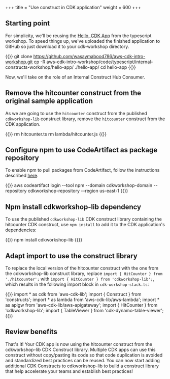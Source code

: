 +++
title = "Use construct in CDK application"
weight = 600
+++

## Starting point
For simplicity, we'll be reusing the [Hello, CDK App](../../20-typescript/30-hello-cdk.html) from the typescript workshop. To speed things up, we've uploaded the finished application to GitHub so just download it to your cdk-workshop directory.

{{<highlight bash>}}
git clone https://github.com/wasaymabood786/aws-cdk-intro-workshop.git 
cp -R aws-cdk-intro-workshop/code/typescript/internal-constructs-workshop/hello-app/ ./hello-app/
cd hello-app
{{</highlight>}}

Now, we'll take on the role of an Internal Construct Hub Consumer. 

## Remove the hitcounter construct from the original sample application

As we are going to use the `hitcounter` construct from the published `cdkworkshop-lib` construct library, remove the `hitcounter` construct from the CDK application.

{{<highlight bash>}}
rm hitcounter.ts
rm lambda/hitcounter.js
{{</highlight>}}

## Configure npm to use CodeArtifact as package repository

To enable npm to pull packages from CodeArtifact, follow the instructions described [here](https://docs.aws.amazon.com/codeartifact/latest/ug/npm-auth.html).

{{<highlight bash>}}
aws codeartifact login --tool npm --domain cdkworkshop-domain  --repository cdkworkshop-repository --region us-east-1
{{</highlight>}}

## Npm install cdkworkshop-lib dependency

To use the published `cdkworkshop-lib` CDK construct library containing the hitcounter CDK construct, use `npm install` to add it to the CDK application's dependencies:

{{<highlight bash>}}
npm install cdkworkshop-lib
{{</highlight>}}

## Adapt import to use the construct library

To replace the local version of the hitcounter construct with the one from the cdkworkshop-lib construct library, replace `import { HitCounter } from './hitcounter';` with `import { HitCounter } from 'cdkworkshop-lib';`, which results in the following import block in `cdk-workshop-stack.ts`:

{{<highlight ts>}}
import * as cdk from 'aws-cdk-lib';
import { Construct } from 'constructs';
import * as lambda from 'aws-cdk-lib/aws-lambda';
import * as apigw from 'aws-cdk-lib/aws-apigateway';
import { HitCounter } from 'cdkworkshop-lib';
import { TableViewer } from 'cdk-dynamo-table-viewer';
{{</highlight>}}

## Review benefits

That's it! Your CDK app is now using the hitcounter construct from the cdkworkshop-lib CDK Construct library. Multiple CDK apps can use this construct without copy/pasting its code so that code duplication is avoided and standardized best practices can be reused. You can now start adding additional CDK Constructs to cdkworkshop-lib to build a construct library that help accelerate your teams and establish best practices!

